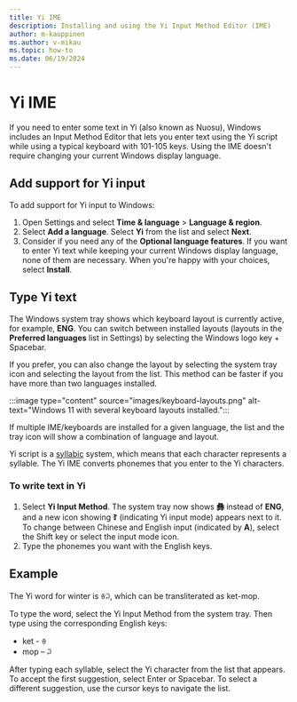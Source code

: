 ```yaml
---
title: Yi IME
description: Installing and using the Yi Input Method Editor (IME)
author: m-kauppinen
ms.author: v-mikau
ms.topic: how-to
ms.date: 06/19/2024
---
```


# Yi IME

If you need to enter some text in Yi (also known as Nuosu), Windows includes an Input Method Editor that lets you enter text using the Yi script while using a typical keyboard with 101-105 keys. Using the IME doesn't require changing your current Windows display language.

## Add support for Yi input

To add support for Yi input to Windows:

1. Open Settings and select **Time & language** > **Language & region**.
1. Select **Add a language**. Select **Yi** from the list and select **Next**.
1. Consider if you need any of the **Optional language features**. If you want to enter Yi text while keeping your current Windows display language, none of them are necessary. When you're happy with your choices, select **Install**.

## Type Yi text

The Windows system tray shows which keyboard layout is currently active, for example, **ENG**. You can switch between installed layouts (layouts in the **Preferred languages** list in Settings) by selecting the Windows logo key + Spacebar.

If you prefer, you can also change the layout by selecting the system tray icon and selecting the layout from the list. This method can be faster if you have more than two languages installed.

:::image type="content" source="images/keyboard-layouts.png" alt-text="Windows 11 with several keyboard layouts installed.":::

If multiple IME/keyboards are installed for a given language, the list and the tray icon will show a combination of language and layout.

Yi script is a [syllabic](../fonts-layout/writing-systems.md#syllabic) system, which means that each character represents a syllable. The Yi IME converts phonemes that you enter to the Yi characters.

### To write text in Yi

1. Select **Yi Input Method**. The system tray now shows **彝** instead of **ENG**, and a new icon showing **ꆈ** (indicating Yi input mode) appears next to it. To change between Chinese and English input (indicated by **A**), select the Shift key or select the input mode icon.
1. Type the phonemes you want with the English keys.

## Example

The Yi word for winter is ꈊꃀ, which can be transliterated as ket-mop.

To type the word, select the Yi Input Method from the system tray. Then type using the corresponding English keys:

- ket - ꈊ
- mop – ꃀ

After typing each syllable, select the Yi character from the list that appears. To accept the first suggestion, select Enter or Spacebar. To select a different suggestion, use the cursor keys to navigate the list.
